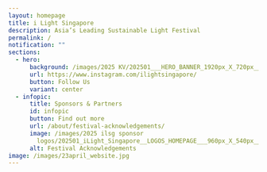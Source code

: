 ```yaml
---
layout: homepage
title: i Light Singapore
description: Asia’s Leading Sustainable Light Festival
permalink: /
notification: ""
sections:
  - hero:
      background: /images/2025 KV/202501___HERO_BANNER_1920px_X_720px__V2_02_compressed.jpg
      url: https://www.instagram.com/ilightsingapore/
      button: Follow Us
      variant: center
  - infopic:
      title: Sponsors & Partners
      id: infopic
      button: Find out more
      url: /about/festival-acknowledgements/
      image: /images/2025 ilsg sponsor
        logos/202501_iLight_Singapore__LOGOS_HOMEPAGE___960px_X_540px__V5__1_.jpg
      alt: Festival Acknowledgements
image: /images/23april_website.jpg
---
```

